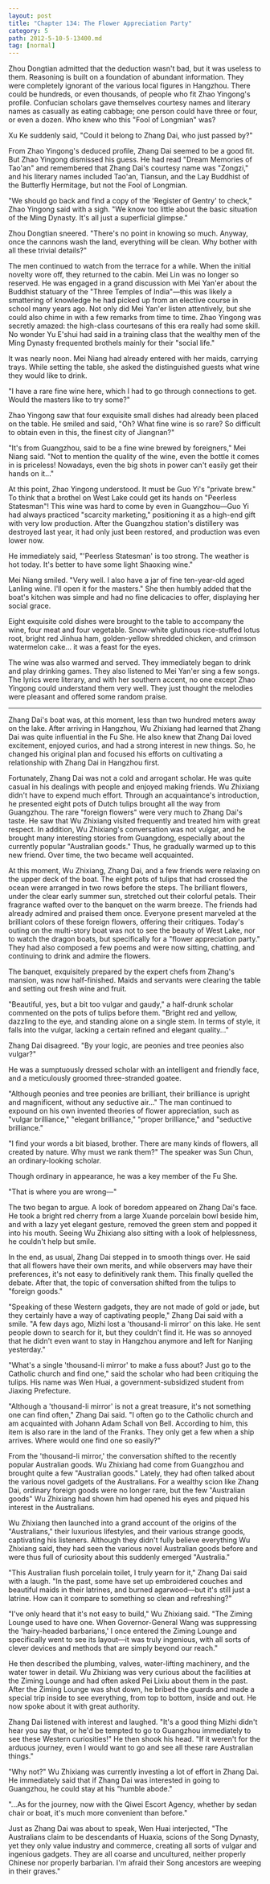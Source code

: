 ```yaml
---
layout: post
title: "Chapter 134: The Flower Appreciation Party"
category: 5
path: 2012-5-10-5-13400.md
tag: [normal]
---
```


Zhou Dongtian admitted that the deduction wasn't bad, but it was useless to them. Reasoning is built on a foundation of abundant information. They were completely ignorant of the various local figures in Hangzhou. There could be hundreds, or even thousands, of people who fit Zhao Yingong's profile. Confucian scholars gave themselves courtesy names and literary names as casually as eating cabbage; one person could have three or four, or even a dozen. Who knew who this "Fool of Longmian" was?

Xu Ke suddenly said, "Could it belong to Zhang Dai, who just passed by?"

From Zhao Yingong's deduced profile, Zhang Dai seemed to be a good fit. But Zhao Yingong dismissed his guess. He had read "Dream Memories of Tao'an" and remembered that Zhang Dai's courtesy name was "Zongzi," and his literary names included Tao'an, Tiansun, and the Lay Buddhist of the Butterfly Hermitage, but not the Fool of Longmian.

"We should go back and find a copy of the 'Register of Gentry' to check," Zhao Yingong said with a sigh. "We know too little about the basic situation of the Ming Dynasty. It's all just a superficial glimpse."

Zhou Dongtian sneered. "There's no point in knowing so much. Anyway, once the cannons wash the land, everything will be clean. Why bother with all these trivial details?"

The men continued to watch from the terrace for a while. When the initial novelty wore off, they returned to the cabin. Mei Lin was no longer so reserved. He was engaged in a grand discussion with Mei Yan'er about the Buddhist statuary of the "Three Temples of India"—this was likely a smattering of knowledge he had picked up from an elective course in school many years ago. Not only did Mei Yan'er listen attentively, but she could also chime in with a few remarks from time to time. Zhao Yingong was secretly amazed: the high-class courtesans of this era really had some skill. No wonder Yu E'shui had said in a training class that the wealthy men of the Ming Dynasty frequented brothels mainly for their "social life."

It was nearly noon. Mei Niang had already entered with her maids, carrying trays. While setting the table, she asked the distinguished guests what wine they would like to drink.

"I have a rare fine wine here, which I had to go through connections to get. Would the masters like to try some?"

Zhao Yingong saw that four exquisite small dishes had already been placed on the table. He smiled and said, "Oh? What fine wine is so rare? So difficult to obtain even in this, the finest city of Jiangnan?"

"It's from Guangzhou, said to be a fine wine brewed by foreigners," Mei Niang said. "Not to mention the quality of the wine, even the bottle it comes in is priceless! Nowadays, even the big shots in power can't easily get their hands on it..."

At this point, Zhao Yingong understood. It must be Guo Yi's "private brew." To think that a brothel on West Lake could get its hands on "Peerless Statesman"! This wine was hard to come by even in Guangzhou—Guo Yi had always practiced "scarcity marketing," positioning it as a high-end gift with very low production. After the Guangzhou station's distillery was destroyed last year, it had only just been restored, and production was even lower now.

He immediately said, "'Peerless Statesman' is too strong. The weather is hot today. It's better to have some light Shaoxing wine."

Mei Niang smiled. "Very well. I also have a jar of fine ten-year-old aged Lanling wine. I'll open it for the masters." She then humbly added that the boat's kitchen was simple and had no fine delicacies to offer, displaying her social grace.

Eight exquisite cold dishes were brought to the table to accompany the wine, four meat and four vegetable. Snow-white glutinous rice-stuffed lotus root, bright red Jinhua ham, golden-yellow shredded chicken, and crimson watermelon cake... it was a feast for the eyes.

The wine was also warmed and served. They immediately began to drink and play drinking games. They also listened to Mei Yan'er sing a few songs. The lyrics were literary, and with her southern accent, no one except Zhao Yingong could understand them very well. They just thought the melodies were pleasant and offered some random praise.

***

Zhang Dai's boat was, at this moment, less than two hundred meters away on the lake. After arriving in Hangzhou, Wu Zhixiang had learned that Zhang Dai was quite influential in the Fu She. He also knew that Zhang Dai loved excitement, enjoyed curios, and had a strong interest in new things. So, he changed his original plan and focused his efforts on cultivating a relationship with Zhang Dai in Hangzhou first.

Fortunately, Zhang Dai was not a cold and arrogant scholar. He was quite casual in his dealings with people and enjoyed making friends. Wu Zhixiang didn't have to expend much effort. Through an acquaintance's introduction, he presented eight pots of Dutch tulips brought all the way from Guangzhou. The rare "foreign flowers" were very much to Zhang Dai's taste. He saw that Wu Zhixiang visited frequently and treated him with great respect. In addition, Wu Zhixiang's conversation was not vulgar, and he brought many interesting stories from Guangdong, especially about the currently popular "Australian goods." Thus, he gradually warmed up to this new friend. Over time, the two became well acquainted.

At this moment, Wu Zhixiang, Zhang Dai, and a few friends were relaxing on the upper deck of the boat. The eight pots of tulips that had crossed the ocean were arranged in two rows before the steps. The brilliant flowers, under the clear early summer sun, stretched out their colorful petals. Their fragrance wafted over to the banquet on the warm breeze. The friends had already admired and praised them once. Everyone present marveled at the brilliant colors of these foreign flowers, offering their critiques. Today's outing on the multi-story boat was not to see the beauty of West Lake, nor to watch the dragon boats, but specifically for a "flower appreciation party." They had also composed a few poems and were now sitting, chatting, and continuing to drink and admire the flowers.

The banquet, exquisitely prepared by the expert chefs from Zhang's mansion, was now half-finished. Maids and servants were clearing the table and setting out fresh wine and fruit.

"Beautiful, yes, but a bit too vulgar and gaudy," a half-drunk scholar commented on the pots of tulips before them. "Bright red and yellow, dazzling to the eye, and standing alone on a single stem. In terms of style, it falls into the vulgar, lacking a certain refined and elegant quality..."

Zhang Dai disagreed. "By your logic, are peonies and tree peonies also vulgar?"

He was a sumptuously dressed scholar with an intelligent and friendly face, and a meticulously groomed three-stranded goatee.

"Although peonies and tree peonies are brilliant, their brilliance is upright and magnificent, without any seductive air..." The man continued to expound on his own invented theories of flower appreciation, such as "vulgar brilliance," "elegant brilliance," "proper brilliance," and "seductive brilliance."

"I find your words a bit biased, brother. There are many kinds of flowers, all created by nature. Why must we rank them?" The speaker was Sun Chun, an ordinary-looking scholar.

Though ordinary in appearance, he was a key member of the Fu She.

"That is where you are wrong—"

The two began to argue. A look of boredom appeared on Zhang Dai's face. He took a bright red cherry from a large Xuande porcelain bowl beside him, and with a lazy yet elegant gesture, removed the green stem and popped it into his mouth. Seeing Wu Zhixiang also sitting with a look of helplessness, he couldn't help but smile.

In the end, as usual, Zhang Dai stepped in to smooth things over. He said that all flowers have their own merits, and while observers may have their preferences, it's not easy to definitively rank them. This finally quelled the debate. After that, the topic of conversation shifted from the tulips to "foreign goods."

"Speaking of these Western gadgets, they are not made of gold or jade, but they certainly have a way of captivating people," Zhang Dai said with a smile. "A few days ago, Mizhi lost a 'thousand-li mirror' on this lake. He sent people down to search for it, but they couldn't find it. He was so annoyed that he didn't even want to stay in Hangzhou anymore and left for Nanjing yesterday."

"What's a single 'thousand-li mirror' to make a fuss about? Just go to the Catholic church and find one," said the scholar who had been critiquing the tulips. His name was Wen Huai, a government-subsidized student from Jiaxing Prefecture.

"Although a 'thousand-li mirror' is not a great treasure, it's not something one can find often," Zhang Dai said. "I often go to the Catholic church and am acquainted with Johann Adam Schall von Bell. According to him, this item is also rare in the land of the Franks. They only get a few when a ship arrives. Where would one find one so easily?"

From the 'thousand-li mirror,' the conversation shifted to the recently popular Australian goods. Wu Zhixiang had come from Guangzhou and brought quite a few "Australian goods." Lately, they had often talked about the various novel gadgets of the Australians. For a wealthy scion like Zhang Dai, ordinary foreign goods were no longer rare, but the few "Australian goods" Wu Zhixiang had shown him had opened his eyes and piqued his interest in the Australians.

Wu Zhixiang then launched into a grand account of the origins of the "Australians," their luxurious lifestyles, and their various strange goods, captivating his listeners. Although they didn't fully believe everything Wu Zhixiang said, they had seen the various novel Australian goods before and were thus full of curiosity about this suddenly emerged "Australia."

"This Australian flush porcelain toilet, I truly yearn for it," Zhang Dai said with a laugh. "In the past, some have set up embroidered couches and beautiful maids in their latrines, and burned agarwood—but it's still just a latrine. How can it compare to something so clean and refreshing?"

"I've only heard that it's not easy to build," Wu Zhixiang said. "The Ziming Lounge used to have one. When Governor-General Wang was suppressing the 'hairy-headed barbarians,' I once entered the Ziming Lounge and specifically went to see its layout—it was truly ingenious, with all sorts of clever devices and methods that are simply beyond our reach."

He then described the plumbing, valves, water-lifting machinery, and the water tower in detail. Wu Zhixiang was very curious about the facilities at the Ziming Lounge and had often asked Pei Lixiu about them in the past. After the Ziming Lounge was shut down, he bribed the guards and made a special trip inside to see everything, from top to bottom, inside and out. He now spoke about it with great authority.

Zhang Dai listened with interest and laughed. "It's a good thing Mizhi didn't hear you say that, or he'd be tempted to go to Guangzhou immediately to see these Western curiosities!" He then shook his head. "If it weren't for the arduous journey, even I would want to go and see all these rare Australian things."

"Why not?" Wu Zhixiang was currently investing a lot of effort in Zhang Dai. He immediately said that if Zhang Dai was interested in going to Guangzhou, he could stay at his "humble abode."

"...As for the journey, now with the Qiwei Escort Agency, whether by sedan chair or boat, it's much more convenient than before."

Just as Zhang Dai was about to speak, Wen Huai interjected, "The Australians claim to be descendants of Huaxia, scions of the Song Dynasty, yet they only value industry and commerce, creating all sorts of vulgar and ingenious gadgets. They are all coarse and uncultured, neither properly Chinese nor properly barbarian. I'm afraid their Song ancestors are weeping in their graves."